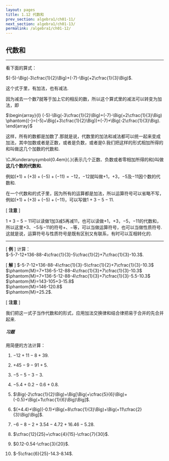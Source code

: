 ```yaml
---
layout: pages
title: 1.12 代数和
prev_section: algebra1/ch01-11/
next_section: algebra1/ch01-13/
permalink: /algebra1/ch01-12/
---
```


代数和
------

----

看下面的算式：

$(-5)-\Big(-3\cfrac{1}{2}\Big)+(-7)-\Big(+2\cfrac{1}{3}\Big)$.

这个式于里，有加法，也有减法.

因为减去一个数7就等于加上它的相反的数，所以这个算式里的减法可以转变为加法，即

$\begin{array}{l}
(-5)-\Big(-3\cfrac{1}{2}\Big)+(-7)-\Big(+2\cfrac{1}{3}\Big)  
\phantom{(-}=(-5)+\Big(+3\cfrac{1}{2}\Big))+(-7)+\Big(-2\cfrac{1}{3}\Big).
\end{array}$

这样，所有的数都是加数了.那就是说，代数里的加法和减法都可以统一起来变成加法，其中加数或者是正数，或者是负数，或者是$0$.我们把这样的形式相加所得的和叫做这几个加数的代数和.

<span>\CJKunderanysymbol{0.4em}{.}{表示几个正数、负数或者零相加所得的和}</span>叫做**这几个数的代数和.**

例如$(+1)+(+3)+(-5)+(-11)=-12$，$-12$就叫做$+1$，$+3$，$-5$及$-11$因个数的代数和.

在一个代数和的式子里，因为所有的运算都是加法，所以运算符号可以省略不写，例如$(+1)+(+3)+(-5)+(-11)$，可以写做$1+3-5-11$.

[ **注意** ]

$1+3-5-11$可以读做$1$加$3$减$5$再减$11$，也可以读做$+1$，$+3$，$-5$，$-11$的代数和，所以这里$+3$、$-5$与$-11$的符号$+$、$-$等，可以当做运算符号，也可以当做性质符号.这就是说，运算符号与性质符号是既有区别又有联系，有时可以互相转化的.


----

[ **例** ] 计算：  
$-5-7-12+136-88-4\cfrac{1}{3}-5\cfrac{1}{2}+7\cfrac{1}{3}-10.3$.

[ **解** ] $-5-7-12+136-88-4\cfrac{1}{3}-5\cfrac{1}{2}+7\cfrac{1}{3}-10.3$  
$\phantom{M}=7+136-5-12-88-4\cfrac{1}{3}+7\cfrac{1}{3}-10.3$  
$\phantom{M}=7+136-5-12-88-4\cfrac{1}{3}+7\cfrac{1}{3}-5.5-10.3$  
$\phantom{M}=143-105+3-15.8$  
$\phantom{M}=146-120.8$  
$\phantom{M}=25.2$.

[ **注意** ]

我们把这一式子当作代数和的形式，应用加法交换律和结合律把易于合并的先合并起来.




<div class="note">
<h5>习题</h5>
</div>

用简便的方法计算：

1.  $-12+11-8+39$.

2.  $+45-9-91+5$.

3.  $-5-5-3-3$.

4.  $-5.4+0.2-0.6+0.8$.

5.  $\Big(-2\cfrac{1}{2}\Big)+\Big[\Big(+\cfrac{5}{6}\Big)+(-0.5)+\Big(+1\cfrac{1}{6}\Big)\Big]$.

6.  $(+4.4)+\Big[(-0.1)+\Big(+8\cfrac{1}{3}\Big)+\Big(+11\cfrac{2}{3}\Big)\Big]$.

7.  $-6-8-2+3.54-4.72+16.46-5.28$.

8.  $\cfrac{12}{25}+\cfrac{4}{15}-\cfrac{7}{30}$.

9.  $0.12-0.54-\cfrac{3}{20}$.

10. $-5\cfrac{6}{25}-14.3-8.14$.



